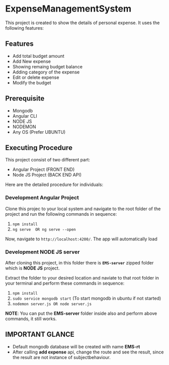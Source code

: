 # ExpenseManagementSystem

This project is created to show the details of personal expense. It uses the following features:

## Features
- Add total budget amount
- Add New expense
- Showing remaing budget balance
- Adding category of the expense
- Edit or delete expense
- Modify the budget

## Prerequisite
- Mongodb
- Angular CLI
- NODE JS
- NODEMON
- Any OS (Prefer UBUNTU)

## Executing Procedure
This project consist of two different part:
- Angular Project (FRONT END)
- Node JS Project (BACK END API)

Here are the detailed procedure for individuals:
### Development Angular Project
Clone this projec to your local system and navigate to the root folder of the project and run the following commands in sequence:
1. `npm install`
2. `ng serve  OR ng serve --open`

Now, navigate to `http://localhost:4200/`. The app will automatically load
 
### Development NODE JS server
After cloning this project, in this folder there is **`EMS-server`** zipped folder which is **NODE JS** project.

Extract the folder to your desired location and naviate to that root folder in your terminal and perform these commands in sequence:
1. `npm install`
2. `sudo service mongodb start` (To start mongodb in ubuntu if not started)
2. `nodemon server.js OR node server.js`

**NOTE**: You can put the **EMS-server** folder inside also and perform above commands, it still works. 

## IMPORTANT GLANCE
- Default mongodb database will be created with name **EMS-rt**
- After calling **add expense** api, change the route and see the result, since the result are not instance of subjectbehaviour.